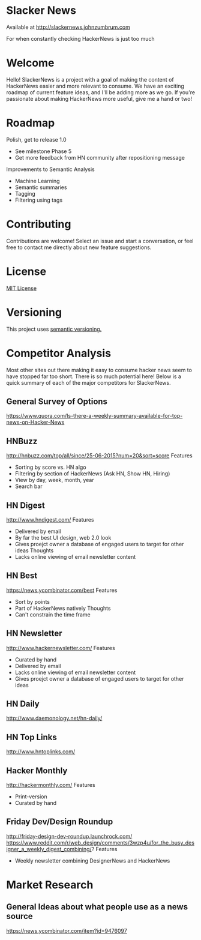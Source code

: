 # Slacker News
Available at http://slackernews.johnzumbrum.com

For when constantly checking HackerNews is just too much

# Welcome
Hello! SlackerNews is a project with a goal of making the content of HackerNews easier and more relevant to consume.  We have an exciting roadmap of current feature ideas, and I'll be adding more as we go.  If you're passionate about making HackerNews more useful, give me a hand or two!

# Roadmap
Polish, get to release 1.0
- See milestone Phase 5
- Get more feedback from HN community after repositioning message

Improvements to Semantic Analysis
- Machine Learning
- Semantic summaries 
- Tagging
- Filtering using tags

# Contributing
Contributions are welcome! Select an issue and start a conversation, or feel free to contact me directly about new feature suggestions.

# License
[MIT License](https://tldrlegal.com/license/mit-license)

# Versioning
This project uses [semantic versioning.](http://semver.org/)

# Competitor Analysis
Most other sites out there making it easy to consume hacker news seem to have stopped far too short.  There is so much potential here!  Below is a quick summary of each of the major competitors for SlackerNews.  

## General Survey of Options
https://www.quora.com/Is-there-a-weekly-summary-available-for-top-news-on-Hacker-News

## HNBuzz
http://hnbuzz.com/top/all/since/25-06-2015?num=20&sort=score
Features
- Sorting by score vs. HN algo
- Filtering by section of HackerNews (Ask HN, Show HN, Hiring)
- View by day, week, month, year
- Search bar

## HN Digest
http://www.hndigest.com/
Features
- Delivered by email
- By far the best UI design, web 2.0 look
- Gives proejct owner a database of engaged users to target for other ideas
Thoughts
- Lacks online viewing of email newsletter content

## HN Best
https://news.ycombinator.com/best
Features
- Sort by points
- Part of HackerNews natively
Thoughts
- Can't constrain the time frame

## HN Newsletter
http://www.hackernewsletter.com/
Features
- Curated by hand
- Delivered by email
- Lacks online viewing of email newsletter content
- Gives proejct owner a database of engaged users to target for other ideas

## HN Daily
http://www.daemonology.net/hn-daily/

## HN Top Links
http://www.hntoplinks.com/

## Hacker Monthly
http://hackermonthly.com/
Features
- Print-version
- Curated by hand

## Friday Dev/Design Roundup
http://friday-design-dev-roundup.launchrock.com/
https://www.reddit.com/r/web_design/comments/3wzp4u/for_the_busy_designer_a_weekly_digest_combining/?
Features
- Weekly newsletter combining DesignerNews and HackerNews


# Market Research
## General Ideas about what people use as a news source
https://news.ycombinator.com/item?id=9476097
